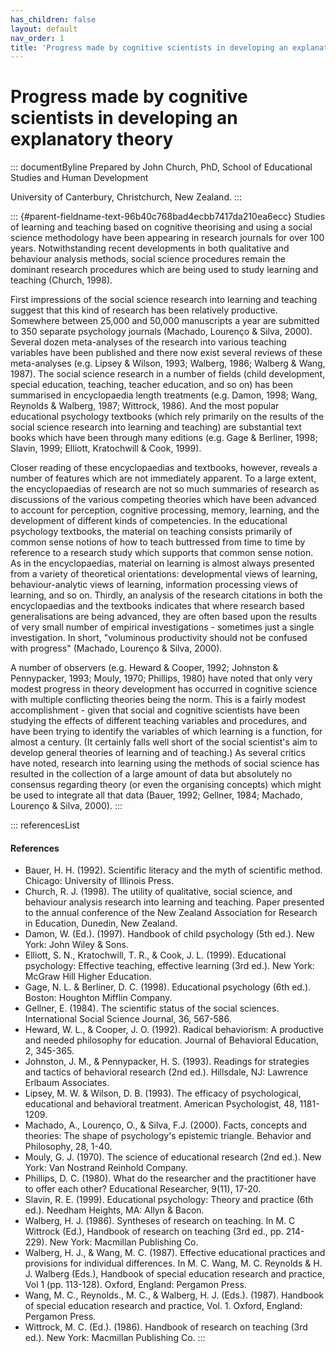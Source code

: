 ```yaml
---
has_children: false
layout: default
nav_order: 1
title: 'Progress made by cognitive scientists in developing an explanatory theory '
---
```

# Progress made by cognitive scientists in developing an explanatory theory 


::: documentByline
Prepared by John Church, PhD, School of Educational Studies and Human
Development

University of Canterbury, Christchurch, New Zealand.
:::

::: {#parent-fieldname-text-96b40c768bad4ecbb7417da210ea6ecc}
Studies of learning and teaching based on cognitive theorising and using
a social science methodology have been appearing in research journals
for over 100 years. Notwithstanding recent developments in both
qualitative and behaviour analysis methods, social science procedures
remain the dominant research procedures which are being used to study
learning and teaching (Church, 1998).

First impressions of the social science research into learning and
teaching suggest that this kind of research has been relatively
productive. Somewhere between 25,000 and 50,000 manuscripts a year are
submitted to 350 separate psychology journals (Machado, Lourenço &
Silva, 2000). Several dozen meta-analyses of the research into various
teaching variables have been published and there now exist several
reviews of these meta-analyses (e.g. Lipsey & Wilson, 1993; Walberg,
1986; Walberg & Wang, 1987). The social science research in a number of
fields (child development, special education, teaching, teacher
education, and so on) has been summarised in encyclopaedia length
treatments (e.g. Damon, 1998; Wang, Reynolds & Walberg, 1987; Wittrock,
1986). And the most popular educational psychology textbooks (which rely
primarily on the results of the social science research into learning
and teaching) are substantial text books which have been through many
editions (e.g. Gage & Berliner, 1998; Slavin, 1999; Elliott, Kratochwill
& Cook, 1999).

Closer reading of these encyclopaedias and textbooks, however, reveals a
number of features which are not immediately apparent. To a large
extent, the encyclopaedias of research are not so much summaries of
research as discussions of the various competing theories which have
been advanced to account for perception, cognitive processing, memory,
learning, and the development of different kinds of competencies. In the
educational psychology textbooks, the material on teaching consists
primarily of common sense notions of how to teach buttressed from time
to time by reference to a research study which supports that common
sense notion. As in the encyclopaedias, material on learning is almost
always presented from a variety of theoretical orientations:
developmental views of learning, behaviour-analytic views of learning,
information processing views of learning, and so on. Thirdly, an
analysis of the research citations in both the encyclopaedias and the
textbooks indicates that where research based generalisations are being
advanced, they are often based upon the results of very small number of
empirical investigations - sometimes just a single investigation. In
short, "voluminous productivity should not be confused with progress"
(Machado, Lourenço & Silva, 2000).

A number of observers (e.g. Heward & Cooper, 1992; Johnston &
Pennypacker, 1993; Mouly, 1970; Phillips, 1980) have noted that only
very modest progress in theory development has occurred in cognitive
science with multiple conflicting theories being the norm. This is a
fairly modest accomplishment - given that social and cognitive
scientists have been studying the effects of different teaching
variables and procedures, and have been trying to identify the variables
of which learning is a function, for almost a century. (It certainly
falls well short of the social scientist's aim to develop general
theories of learning and of teaching.) As several critics have noted,
research into learning using the methods of social science has resulted
in the collection of a large amount of data but absolutely no consensus
regarding theory (or even the organising concepts) which might be used
to integrate all that data (Bauer, 1992; Gellner, 1984; Machado,
Lourenço & Silva, 2000).
:::

::: referencesList
#### References

-   Bauer, H. H. (1992). Scientific literacy and the myth of scientific
    method. Chicago: University of Illinois Press.
-   Church, R. J. (1998). The utility of qualitative, social science,
    and behaviour analysis research into learning and teaching. Paper
    presented to the annual conference of the New Zealand Association
    for Research in Education, Dunedin, New Zealand.
-   Damon, W. (Ed.). (1997). Handbook of child psychology (5th ed.). New
    York: John Wiley & Sons.
-   Elliott, S. N., Kratochwill, T. R., & Cook, J. L. (1999).
    Educational psychology: Effective teaching, effective learning (3rd
    ed.). New York: McGraw Hill Higher Education.
-   Gage, N. L. & Berliner, D. C. (1998). Educational psychology (6th
    ed.). Boston: Houghton Mifflin Company.
-   Gellner, E. (1984). The scientific status of the social sciences.
    International Social Science Journal, 36, 567-586.
-   Heward, W. L., & Cooper, J. O. (1992). Radical behaviorism: A
    productive and needed philosophy for education. Journal of
    Behavioral Education, 2, 345-365.
-   Johnston, J. M., & Pennypacker, H. S. (1993). Readings for
    strategies and tactics of behavioral research (2nd ed.). Hillsdale,
    NJ: Lawrence Erlbaum Associates.
-   Lipsey, M. W. & Wilson, D. B. (1993). The efficacy of psychological,
    educational and behavioral treatment. American Psychologist, 48,
    1181-1209.
-   Machado, A., Lourenço, O., & Silva, F.J. (2000). Facts, concepts and
    theories: The shape of psychology's epistemic triangle. Behavior and
    Philosophy, 28, 1-40.
-   Mouly, G. J. (1970). The science of educational research (2nd ed.).
    New York: Van Nostrand Reinhold Company.
-   Phillips, D. C. (1980). What do the researcher and the practitioner
    have to offer each other? Educational Researcher, 9(11), 17-20.
-   Slavin, R. E. (1999). Educational psychology: Theory and practice
    (6th ed.). Needham Heights, MA: Allyn & Bacon.
-   Walberg, H. J. (1986). Syntheses of research on teaching. In M. C
    Wittrock (Ed.), Handbook of research on teaching (3rd ed., pp.
    214-229). New York: Macmillan Publishing Co.
-   Walberg, H. J., & Wang, M. C. (1987). Effective educational
    practices and provisions for individual differences. In M. C.
    Wang, M. C. Reynolds & H. J. Walberg (Eds.), Handbook of special
    education research and practice, Vol 1 (pp. 113-128). Oxford,
    England: Pergamon Press.
-   Wang, M. C., Reynolds., M. C., & Walberg, H. J. (Eds.). (1987).
    Handbook of special education research and practice, Vol. 1. Oxford,
    England: Pergamon Press.
-   Wittrock, M. C. (Ed.). (1986). Handbook of research on teaching (3rd
    ed.). New York: Macmillan Publishing Co.
:::
